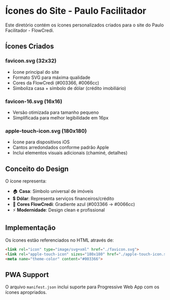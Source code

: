# Ícones do Site - Paulo Facilitador

Este diretório contém os ícones personalizados criados para o site do Paulo Facilitador - FlowCredi.

## Ícones Criados

### favicon.svg (32x32)
- Ícone principal do site
- Formato SVG para máxima qualidade
- Cores da FlowCredi (#003366, #0066cc)
- Simboliza casa + símbolo de dólar (crédito imobiliário)

### favicon-16.svg (16x16)
- Versão otimizada para tamanho pequeno
- Simplificada para melhor legibilidade em 16px

### apple-touch-icon.svg (180x180)
- Ícone para dispositivos iOS
- Cantos arredondados conforme padrão Apple
- Inclui elementos visuais adicionais (chaminé, detalhes)

## Conceito do Design

O ícone representa:
- 🏠 **Casa**: Símbolo universal de imóveis
- 💲 **Dólar**: Representa serviços financeiros/crédito
- 🎨 **Cores FlowCredi**: Gradiente azul (#003366 → #0066cc)
- ⚡ **Modernidade**: Design clean e profissional

## Implementação

Os ícones estão referenciados no HTML através de:
```html
<link rel="icon" type="image/svg+xml" href="./favicon.svg">
<link rel="apple-touch-icon" sizes="180x180" href="./apple-touch-icon.svg">
<meta name="theme-color" content="#003366">
```

## PWA Support

O arquivo `manifest.json` inclui suporte para Progressive Web App com os ícones apropriados.